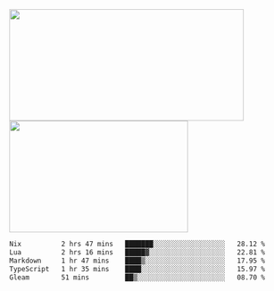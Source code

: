 <a href="https://github.com/anuraghazra/github-readme-stats">
  <img height=200 width=420 align="center" src="https://github-readme-stats.vercel.app/api?username=airRnot1106&hide_title=true&show_icons=true&rank_icon=github" />
</a>
<a href="https://github.com/anuraghazra/convoychat">
  <img height=200 width=320 align="center" src="https://github-readme-stats.vercel.app/api/top-langs/?username=airRnot1106&hide_title=true&layout=compact&hide=html,css" />
</a>

<!--START_SECTION:waka-->

```txt
Nix          2 hrs 47 mins   ███████░░░░░░░░░░░░░░░░░░   28.12 %
Lua          2 hrs 16 mins   █████▓░░░░░░░░░░░░░░░░░░░   22.81 %
Markdown     1 hr 47 mins    ████▒░░░░░░░░░░░░░░░░░░░░   17.95 %
TypeScript   1 hr 35 mins    ████░░░░░░░░░░░░░░░░░░░░░   15.97 %
Gleam        51 mins         ██▒░░░░░░░░░░░░░░░░░░░░░░   08.70 %
```

<!--END_SECTION:waka-->
